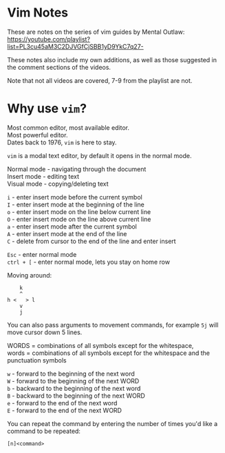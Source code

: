 # Vim Notes

These are notes on the series of vim guides by Mental Outlaw:
https://youtube.com/playlist?list=PL3cu45aM3C2DJVGfCjSBB1yD9YkC7q27-

These notes also include my own additions, as well as those suggested in the
comment sections of the videos.

Note that not all videos are covered, 7-9 from the playlist are not.

# Why use `vim`?

Most common editor, most available editor.  
Most powerful editor.  
Dates back to 1976, `vim` is here to stay.  

`vim` is a modal text editor, by default it opens in the normal mode.

Normal mode - navigating through the document  
Insert mode - editing text  
Visual mode - copying/deleting text

`i` - enter insert mode before the current symbol  
`I` - enter insert mode at the beginning of the line  
`o` - enter insert mode on the line below current line  
`O` - enter insert mode on the line above current line  
`a` - enter insert mode after the current symbol  
`A` - enter insert mode at the end of the line  
`C` - delete from cursor to the end of the line and enter insert  

`Esc` - enter normal mode  
`ctrl + [` - enter normal mode, lets you stay on home row  

Moving around:

```
    k
    ^
h <   > l
    v
    j
```

You can also pass arguments to movement commands, for example `5j` will move
cursor down 5 lines.

WORDS = combinations of all symbols except for the whitespace,  
words = combinations of all symbols except for the whitespace and the
punctuation symbols

`w` - forward to the beginning of the next word  
`W` - forward to the beginning of the next WORD  
`b` - backward to the beginning of the next word  
`B` - backward to the beginning of the next WORD  
`e` - forward to the end of the next word  
`E` - forward to the end of the next WORD  

You can repeat the command by entering the number of times you'd like a command
to be repeated:

```
[n]<command>
```
